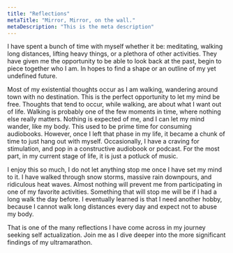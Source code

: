 ```yaml
---
title: "Reflections"
metaTitle: "Mirror, Mirror, on the wall."
metaDescription: "This is the meta description"
---
```


I have spent a bunch of time with myself whether it be: meditating, walking long distances, lifting heavy things, or a
plethora of other activities. They have given me the opportunity to be able to look back at the past, begin to piece
together who I am. In hopes to find a shape or an outline of my yet undefined future.

Most of my existential thoughts occur as I am walking, wandering around town with no destination. This is the perfect
opportunity to let my mind be free. Thoughts that tend to occur, while walking, are about what I want out of life.
Walking is probably one of the few moments in time, where nothing else really matters. Nothing is expected of me, and I
can let my mind wander, like my body. This used to be prime time for consuming audiobooks. However, once I left that
phase in my life, it became a chunk of time to just hang out with myself. Occasionally, I have a craving for
stimulation, and pop in a constructive audiobook or podcast. For the most part, in my current stage of life, it is just
a potluck of music.

I enjoy this so much, I do not let anything stop me once I have set my mind to it. I have walked through snow storms,
massive rain downpours, and ridiculous heat waves. Almost nothing will prevent me from participating in one of my
favorite activities. Something that will stop me will be if I had a long walk the day before. I eventually learned is
that I need another hobby, because I cannot walk long distances every day and expect not to abuse my body.

That is one of the many reflections I have come across in my journey seeking self actualization. Join me as I dive
deeper into the more significant findings of my ultramarathon.

